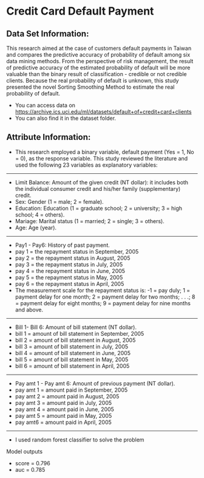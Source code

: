 # Credit Card Default Payment

## Data Set Information:

This research aimed at the case of customers default payments in Taiwan and compares the predictive accuracy of probability of default among six data mining methods. From the perspective of risk management, the result of predictive accuracy of the estimated probability of default will be more valuable than the binary result of classification - credible or not credible clients. Because the real probability of default is unknown, this study presented the novel Sorting Smoothing Method to estimate the real probability of default. 

- You can access data on https://archive.ics.uci.edu/ml/datasets/default+of+credit+card+clients
- You can also find it in the dataset folder.

## Attribute Information:

- This research employed a binary variable, default payment (Yes = 1, No = 0), as the response variable. This study reviewed the literature and used the following 23 variables as explanatory variables:
---
- Limit Balance: Amount of the given credit (NT dollar): it includes both the individual consumer credit and his/her family (supplementary) credit.
- Sex: Gender (1 = male; 2 = female).
- Education: Education (1 = graduate school; 2 = university; 3 = high school; 4 = others).
- Mariage: Marital status (1 = married; 2 = single; 3 = others).
- Age: Age (year).
---
- Pay1 - Pay6: History of past payment.
- pay 1 = the repayment status in September, 2005
- pay 2 = the repayment status in August, 2005
- pay 3 = the repayment status in July, 2005
- pay 4 = the repayment status in June, 2005
- pay 5 = the repayment status in May, 2005
- pay 6 = the repayment status in April, 2005
- The measurement scale for the repayment status is: -1 = pay duly; 1 = payment delay for one month; 2 = payment delay for two months; . . .; 8 = payment delay for eight months; 9 = payment delay for nine months and above.
---
- Bill 1- Bill 6: Amount of bill statement (NT dollar). 
- bill 1 = amount of bill statement in September, 2005
- bill 2 = amount of bill statement in August, 2005
- bill 3 = amount of bill statement in July, 2005
- bill 4 = amount of bill statement in June, 2005
- bill 5 = amount of bill statement in May, 2005
- bill 6 = amount of bill statement in April, 2005
---

- Pay amt 1 - Pay amt 6: Amount of previous payment (NT dollar). 
- pay amt 1 = amount paid in September, 2005
- pay amt 2 = amount paid in August, 2005
- pay amt 3 = amount paid in July, 2005
- pay amt 4 = amount paid in June, 2005
- pay amt 5 = amount paid in May, 2005
- pay amt6 = amount paid in April, 2005

---

- I used random forest classifier to solve the problem

Model outputs
- score = 0.796
- auc = 0.785